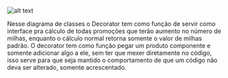 ![alt text](https://www.linkpicture.com/q/Captura-de-tela-2022-06-08-155932.png)

Nesse diagrama de classes o Decorator tem como função de servir como interface pra cálculo de todas promoções que terão aumento no número de milhas, enquanto o cálculo normal retorna somente o valor de milhas padrão. O decorator tem como função pegar um produto componente e somente adicionar algo a ele, sem ter que mexer diretamente no código, isso serve para que seja mantido o comportamento de que um código não deva ser alterado, somente acrescentado.
